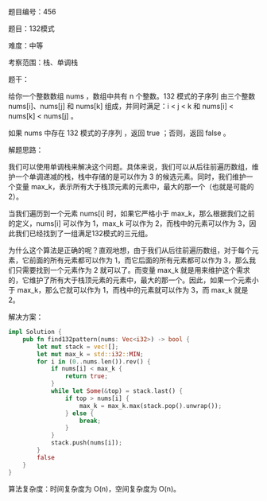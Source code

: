 题目编号：456

题目：132模式

难度：中等

考察范围：栈、单调栈

题干：

给你一个整数数组 nums ，数组中共有 n 个整数。132 模式的子序列 由三个整数 nums[i]、nums[j] 和 nums[k] 组成，并同时满足：i < j < k 和 nums[i] < nums[k] < nums[j] 。

如果 nums 中存在 132 模式的子序列 ，返回 true ；否则，返回 false 。

解题思路：

我们可以使用单调栈来解决这个问题。具体来说，我们可以从后往前遍历数组，维护一个单调递减的栈，栈中存储的是可以作为 3 的候选元素。同时，我们维护一个变量 max_k，表示所有大于栈顶元素的元素中，最大的那一个（也就是可能的 2）。

当我们遍历到一个元素 nums[i] 时，如果它严格小于 max_k，那么根据我们之前的定义，nums[i] 可以作为 1，max_k 可以作为 2，而栈中的元素可以作为 3，因此我们已经找到了一组满足132模式的三元组。

为什么这个算法是正确的呢？直观地想，由于我们从后往前遍历数组，对于每个元素，它前面的所有元素都可以作为 1，而它后面的所有元素都可以作为 3，那么我们只需要找到一个元素作为 2 就可以了。而变量 max_k 就是用来维护这个需求的，它维护了所有大于栈顶元素的元素中，最大的那一个。因此，如果一个元素小于 max_k，那么它就可以作为 1，而栈中的元素就可以作为 3，而 max_k 就是 2。

解决方案：

```rust
impl Solution {
    pub fn find132pattern(nums: Vec<i32>) -> bool {
        let mut stack = vec![];
        let mut max_k = std::i32::MIN;
        for i in (0..nums.len()).rev() {
            if nums[i] < max_k {
                return true;
            }
            while let Some(&top) = stack.last() {
                if top > nums[i] {
                    max_k = max_k.max(stack.pop().unwrap());
                } else {
                    break;
                }
            }
            stack.push(nums[i]);
        }
        false
    }
}
```

算法复杂度：时间复杂度为 O(n)，空间复杂度为 O(n)。